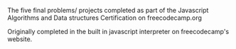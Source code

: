 The five final problems/ projects completed as part of the Javascript Algorithms and Data structures Certification on freecodecamp.org

Originally completed in the built in javascript interpreter on freecodecamp's website.
